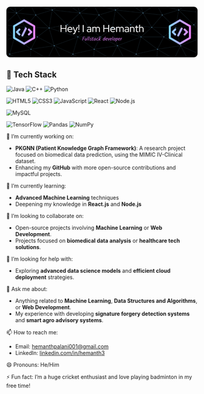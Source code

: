 <!--
**hems-07/hems-07** is a ✨ _special_ ✨ repository because its `README.md` (this file) appears on your GitHub profile.
-->

<!-- Add a banner image -->
![Banner](./github-header-image.png)

## 🚀 Tech Stack

<!-- Programming Languages -->
![Java](https://img.shields.io/badge/Java-ED8B00?style=for-the-badge&logo=java&logoColor=white)
![C++](https://img.shields.io/badge/C++-00599C?style=for-the-badge&logo=c%2B%2B&logoColor=white)
![Python](https://img.shields.io/badge/Python-3776AB?style=for-the-badge&logo=python&logoColor=white)

![HTML5](https://img.shields.io/badge/HTML5-E34F26?style=for-the-badge&logo=html5&logoColor=white)
![CSS3](https://img.shields.io/badge/CSS3-1572B6?style=for-the-badge&logo=css3&logoColor=white)
![JavaScript](https://img.shields.io/badge/JavaScript-F7DF1E?style=for-the-badge&logo=javascript&logoColor=black)
![React](https://img.shields.io/badge/React-20232A?style=for-the-badge&logo=react&logoColor=61DAFB)
![Node.js](https://img.shields.io/badge/Node.js-43853D?style=for-the-badge&logo=node-dot-js&logoColor=white)

![MySQL](https://img.shields.io/badge/MySQL-00000F?style=for-the-badge&logo=mysql&logoColor=white)

![TensorFlow](https://img.shields.io/badge/TensorFlow-FF6F00?style=for-the-badge&logo=tensorflow&logoColor=white)
![Pandas](https://img.shields.io/badge/Pandas-150458?style=for-the-badge&logo=pandas&logoColor=white)
![NumPy](https://img.shields.io/badge/NumPy-013243?style=for-the-badge&logo=numpy&logoColor=white)


🔭 I’m currently working on:
- **PKGNN (Patient Knowledge Graph Framework)**: A research project focused on biomedical data prediction, using the MIMIC IV-Clinical dataset.
- Enhancing my **GitHub** with more open-source contributions and impactful projects.

🌱 I’m currently learning:
- **Advanced Machine Learning** techniques
- Deepening my knowledge in **React.js** and **Node.js**

👯 I’m looking to collaborate on:
- Open-source projects involving **Machine Learning** or **Web Development**.
- Projects focused on **biomedical data analysis** or **healthcare tech solutions**.

🤔 I’m looking for help with:
- Exploring **advanced data science models** and **efficient cloud deployment** strategies.

💬 Ask me about:
- Anything related to **Machine Learning**, **Data Structures and Algorithms**, or **Web Development**.
- My experience with developing **signature forgery detection systems** and **smart agro advisory systems**.

📫 How to reach me:
- Email: [hemanthpalani001@gmail.com](mailto:hemanthpalani001@gmail.com)
- LinkedIn: [linkedin.com/in/hemanth3](https://www.linkedin.com/in/hemanth3)

😄 Pronouns: He/Him

⚡ Fun fact: I’m a huge cricket enthusiast and love playing badminton in my free time!
